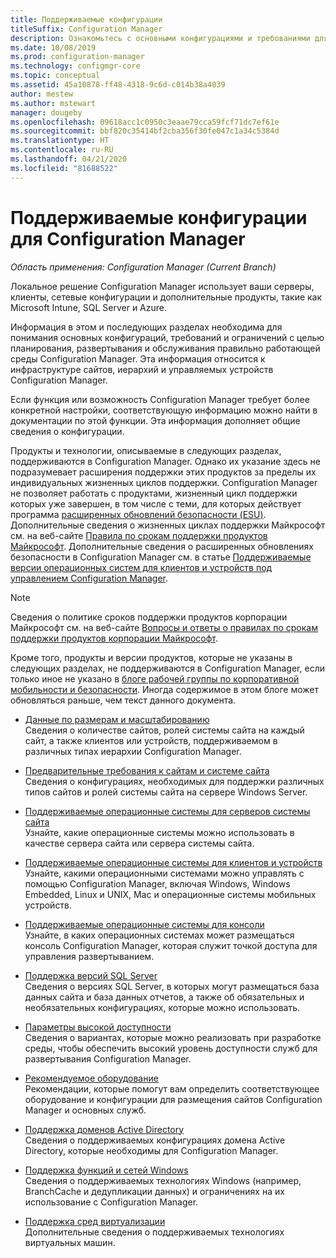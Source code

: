 ```yaml
---
title: Поддерживаемые конфигурации
titleSuffix: Configuration Manager
description: Ознакомьтесь с основными конфигурациями и требованиями для планирования, развертывания и обслуживания правильно работающей среды Configuration Manager.
ms.date: 10/08/2019
ms.prod: configuration-manager
ms.technology: configmgr-core
ms.topic: conceptual
ms.assetid: 45a10878-ff48-4318-9c6d-c014b38a4039
author: mestew
ms.author: mstewart
manager: dougeby
ms.openlocfilehash: 09618acc1c0950c3eaae79cca59fcf71dc7ef61e
ms.sourcegitcommit: bbf820c35414bf2cba356f30fe047c1a34c5384d
ms.translationtype: HT
ms.contentlocale: ru-RU
ms.lasthandoff: 04/21/2020
ms.locfileid: "81688522"
---
```

# <a name="supported-configurations-for-configuration-manager"></a>Поддерживаемые конфигурации для Configuration Manager

*Область применения: Configuration Manager (Current Branch)*

Локальное решение Configuration Manager использует ваши серверы, клиенты, сетевые конфигурации и дополнительные продукты, такие как Microsoft Intune, SQL Server и Azure.

Информация в этом и последующих разделах необходима для понимания основных конфигураций, требований и ограничений с целью планирования, развертывания и обслуживания правильно работающей среды Configuration Manager.  Эта информация относится к инфраструктуре сайтов, иерархий и управляемых устройств Configuration Manager.

Если функция или возможность Configuration Manager требует более конкретной настройки, соответствующую информацию можно найти в документации по этой функции. Эта информация дополняет общие сведения о конфигурации.  

 Продукты и технологии, описываемые в следующих разделах, поддерживаются в Configuration Manager. Однако их указание здесь не подразумевает расширения поддержки этих продуктов за пределы их индивидуальных жизненных циклов поддержки. Configuration Manager не позволяет работать с продуктами, жизненный цикл поддержки которых уже завершен, в том числе с теми, для которых действует программа [расширенных обновлений безопасности (ESU)](https://support.microsoft.com/help/4497181/lifecycle-faq-extended-security-updates). Дополнительные сведения о жизненных циклах поддержки Майкрософт см. на веб-сайте [Правила по срокам поддержки продуктов Майкрософт](https://go.microsoft.com/fwlink/p/?LinkId=208270). Дополнительные сведения о расширенных обновлениях безопасности в Configuration Manager см. в статье [Поддерживаемые версии операционных систем для клиентов и устройств под управлением Configuration Manager](supported-operating-systems-for-clients-and-devices.md#bkmk_ESU).

> [!NOTE]  
>  Сведения о политике сроков поддержки продуктов корпорации Майкрософт см. на веб-сайте [Вопросы и ответы о правилах по срокам поддержки продуктов корпорации Майкрософт](https://go.microsoft.com/fwlink/p/?LinkId=31976).  

 Кроме того, продукты и версии продуктов, которые не указаны в следующих разделах, не поддерживаются в Configuration Manager, если только иное не указано в [блоге рабочей группы по корпоративной мобильности и безопасности](https://blogs.technet.microsoft.com/enterprisemobility/).  Иногда содержимое в этом блоге может обновляться раньше, чем текст данного документа.


-  [Данные по размерам и масштабированию](../../../core/plan-design/configs/size-and-scale-numbers.md)  
Сведения о количестве сайтов, ролей системы сайта на каждый сайт, а также клиентов или устройств, поддерживаемом в различных типах иерархии Configuration Manager.

-  [Предварительные требования к сайтам и системе сайта](../../../core/plan-design/configs/site-and-site-system-prerequisites.md)  
Сведения о конфигурациях, необходимых для поддержки различных типов сайтов и ролей системы сайта на сервере Windows Server.

-  [Поддерживаемые операционные системы для серверов системы сайта](../../../core/plan-design/configs/supported-operating-systems-for-site-system-servers.md)  
Узнайте, какие операционные системы можно использовать в качестве сервера сайта или сервера системы сайта.

-  [Поддерживаемые операционные системы для клиентов и устройств](../../../core/plan-design/configs/supported-operating-systems-for-clients-and-devices.md)  
Узнайте, какими операционными системами можно управлять с помощью Configuration Manager, включая Windows, Windows Embedded, Linux и UNIX, Mac и операционные системы мобильных устройств.

-  [Поддерживаемые операционные системы для консоли](../../../core/plan-design/configs/supported-operating-systems-consoles.md)  
Узнайте, в каких операционных системах может размещаться консоль Configuration Manager, которая служит точкой доступа для управления развертыванием.  

-  [Поддержка версий SQL Server](../../../core/plan-design/configs/support-for-sql-server-versions.md)  
Сведения о версиях SQL Server, в которых могут размещаться база данных сайта и база данных отчетов, а также об обязательных и необязательных конфигурациях, которые можно использовать.

-  [Параметры высокой доступности](../../servers/deploy/configure/high-availability-options.md)  
Сведения о вариантах, которые можно реализовать при разработке среды, чтобы обеспечить высокий уровень доступности служб для развертывания Configuration Manager.

-  [Рекомендуемое оборудование](../../../core/plan-design/configs/recommended-hardware.md)  
Рекомендации, которые помогут вам определить соответствующее оборудование и конфигурации для размещения сайтов Configuration Manager и основных служб.

-  [Поддержка доменов Active Directory](../../../core/plan-design/configs/support-for-active-directory-domains.md)  
Сведения о поддерживаемых конфигурациях домена Active Directory, которые необходимы для Configuration Manager.

-  [Поддержка функций и сетей Windows](../../../core/plan-design/configs/support-for-windows-features-and-networks.md)  
Сведения о поддерживаемых технологиях Windows (например, BranchCache и дедупликации данных) и ограничениях на их использование с Configuration Manager.

-  [Поддержка сред виртуализации](../../../core/plan-design/configs/support-for-virtualization-environments.md)  
Дополнительные сведения о поддерживаемых технологиях виртуальных машин.
